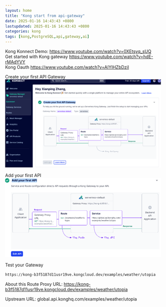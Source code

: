 ```yaml
---
layout: home
title: "Kong start from api-gateway"
date: 2025-01-16 14:43:43 +0800
lastupdated: 2025-01-16 14:43:43 +0800
categories: kong
tags: [kong,PostgreSQL,api,gateway,ai]
---
```


Kong Konnect Demo: https://www.youtube.com/watch?v=0XEtsyq_sUQ  
Get started with Kong gateway https://www.youtube.com/watch?v=hdE-rMAdYVY  
Kong Oauth https://www.youtube.com/watch?v=AIYIHZbDziI

Create your first API Gateway  
![alt text](/assets/images/kong/Create_your_first_API_Gateway.png)

Add your first API  
![alt text](/assets/images/kong/first_api.png)

Test your Gateway  
```bash
https://kong-b3f5187d11usr19ve.kongcloud.dev/examples/weather/utopia
```

About this Route
Proxy URL:
https://kong-b3f5187d11usr19ve.kongcloud.dev/examples/weather/utopia

Upstream URL:
global.api.konghq.com/examples/weather/utopia

